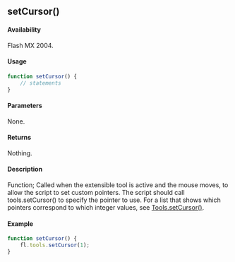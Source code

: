 ## setCursor()

#### Availability

Flash MX 2004.

#### Usage

```javascript
function setCursor() {
    // statements
}
```

#### Parameters

None.

#### Returns

Nothing.

#### Description

Function; Called when the extensible tool is active and the mouse moves, to allow the script to set custom pointers. The script should call tools.setCursor() to specify the pointer to use. For a list that shows which pointers correspond to which integer values, see [Tools.setCursor()](../Tools_object/Tools8.md).

#### Example

```javascript
function setCursor() {
    fl.tools.setCursor(1);
}
```
